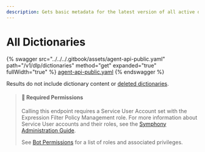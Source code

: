 ```yaml
---
description: Gets basic metadata for the latest version of all active dictionaries.
---
```


# All Dictionaries

{% swagger src="../../../.gitbook/assets/agent-api-public.yaml" path="/v1/dlp/dictionaries" method="get" expanded="true" fullWidth="true" %}
[agent-api-public.yaml](../../../.gitbook/assets/agent-api-public.yaml)
{% endswagger %}

Results do not include dictionary content or [deleted dictionaries](delete-dictionary.md).

> #### 🚧 Required Permissions
>
> Calling this endpoint requires a Service User Account set with the Expression Filter Policy Management role. For more information about Service User accounts and their roles, see the [Symphony Administration Guide](https://symphony.direct/).
>
> See [Bot Permissions](https://docs.developers.symphony.com/building-bots-on-symphony/configuration/bot-permissions) for a list of roles and associated privileges.
